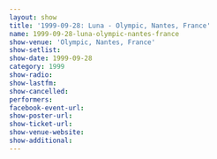 ```yaml
---
layout: show
title: '1999-09-28: Luna - Olympic, Nantes, France'
name: 1999-09-28-luna-olympic-nantes-france
show-venue: 'Olympic, Nantes, France'
show-setlist: 
show-date: 1999-09-28
category: 1999
show-radio: 
show-lastfm: 
show-cancelled: 
performers: 
facebook-event-url: 
show-poster-url: 
show-ticket-url: 
show-venue-website: 
show-additional: 
---
```


